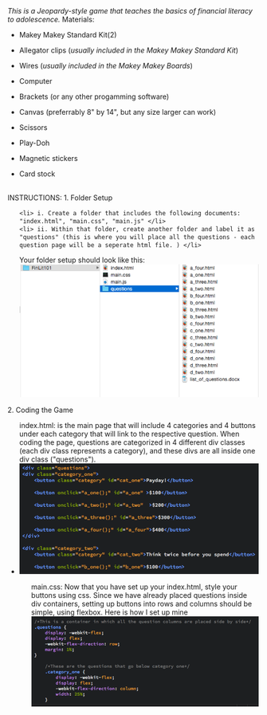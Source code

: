 <html>
<head>
<i>This is a Jeopardy-style game that teaches the basics of financial literacy to adolescence.</i>
</head>
<body>
Materials: 

- Makey Makey Standard Kit(2)
- Allegator clips (<i>usually included in the Makey Makey Standard Kit</i>)
- Wires (<i>usually included in the Makey Makey Boards</i>) 
- Computer 
- Brackets (or any other progamming software)

- Canvas (preferrably 8" by 14", but any size larger can work)
- Scissors
- Play-Doh
- Magnetic stickers 
- Card stock 
<br>
INSTRUCTIONS: 
1. Folder Setup
<ul>

    <li> i. Create a folder that includes the following documents: "index.html", "main.css", "main.js" </li>
    <li> ii. Within that folder, create another folder and label it as "questions" (this is where you will place all the questions - each question page will be a seperate html file. ) </li>

Your folder setup should look like this: <img src="folder_setup.png">
</ul>
2. Coding the Game
<ul>index.html: is the main page that will include 4 categories and 4 buttons under each category that will link to the respective question. When coding the page, questions are categorized in 4 different div classes (each div class represents a category), and these divs are all inside one div class ("questions"). 
    <li> <img src="indexhtml.png"></li>
<ul> main.css: Now that you have set up your index.html, style your buttons using css. Since we have already placed questions inside div containers, setting up buttons into rows and columns should be simple, using flexbox. Here is how I set up mine <img src="maincss.png"></ul>
</ul>

</body>
</html>

